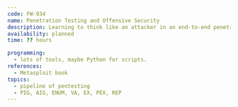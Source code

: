 ```yaml
---
code: FW-934
name: Penetration Testing and Offensive Security
description: Learning to think like an attacker in an end-to-end penetration testing roadmap for securing systems against real-world threats.
availability: planned
time: ?? hours

programming:
  - lots of tools, maybe Python for scripts.
references:
  - Metasploit book
topics:
  - pipeline of pentesting
  - PIG, AIG, ENUM, VA, EX, PEX, REP
---
```

